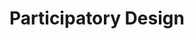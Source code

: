 ---
title: Participatory Design
week: 1
number: 4

deck: https://drive.google.com/file/d/0B0OuXLk15FlpTjA2eWpWTFo4bTg/view?usp=sharing

terms:
  - term: Participatory Design
    definition: A method of involving users, stakeholders, and other non-designers in the design process in order to better translate their needs into visual solutions.
  - term: Concept Map
    definition: A basic tool that can be used to map the relationships between concepts as they emerge through a discussion or interview.
  - term: Paper Prototype
    definition: A low-fidelity version of what you are building, usually with interchangeable elements.

---